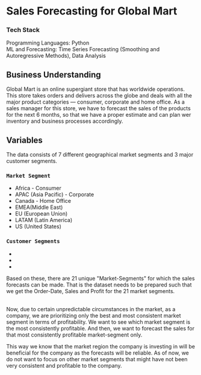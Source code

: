 # Sales Forecasting for Global Mart

### Tech Stack
Programming Languages: Python <br>
ML and Forecasting: Time Series Forecasting (Smoothing and Autoregressive Methods), Data Analysis

## Business Understanding
Global Mart is an online supergiant store that has worldwide operations. This store takes orders and delivers across the globe and deals with all the major product categories — consumer, corporate and home office.
As a sales manager for this store, we have to forecast the sales of the products for the next 6 months, so that we have a proper estimate and can plan wer inventory and business processes accordingly.


## Variables
The data consists of 7 different geographical market segments and 3 major customer segments.

### `Market Segment`
- Africa - Consumer
- APAC (Asia Pacific) - Corporate
- Canada - Home Office
- EMEA(Middle East)
- EU (European Union)
- LATAM (Latin America)
- US (United States)

### `Customer Segments`
- 
- 
- 

Based on these, there are 21 unique "Market-Segments" for which the sales forecasts can be made. That is the dataset needs to be prepared such that we get the Order-Date, Sales and Profit for the 21 market segments.<br><br>

Now, due to certain unpredictable circumstances in the market, as a company, we are prioritizing only the best and most consistent market segment in terms of profitability. We want to see which market segment is the most consistently profitable. And then, we want to forecast the sales for that most consistently profitable market-segment only. 

This way we know that the market region the company is investing in will be beneficial for the company as the forecasts will be reliable. As of now, we do not want to focus on other market segments that might have not been very consistent and profitable to the company.